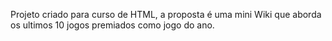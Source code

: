 Projeto criado para curso de HTML, a proposta é uma mini Wiki que aborda os ultimos 10 jogos premiados como jogo do ano.
